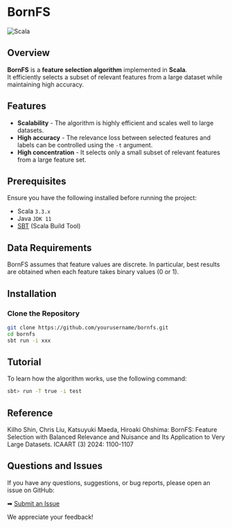 # BornFS

![Scala](https://img.shields.io/badge/Scala-3.x-red.svg)

## Overview

**BornFS** is a **feature selection algorithm** implemented in **Scala**.  
It efficiently selects a subset of relevant features from a large dataset while maintaining high accuracy.

## Features

- **Scalability** - The algorithm is highly efficient and scales well to large datasets.
- **High accuracy** - The relevance loss between selected features and labels can be controlled using the `-t` argument.
- **High concentration** - It selects only a small subset of relevant features from a large feature set.

## Prerequisites

Ensure you have the following installed before running the project:
- Scala `3.3.x`
- Java `JDK 11`
- [SBT](https://www.scala-sbt.org/) (Scala Build Tool)

## Data Requirements

BornFS assumes that feature values are discrete. In particular, best results are
obtained when each feature takes binary values (0 or 1).

## Installation

### Clone the Repository

```sh
git clone https://github.com/yourusername/bornfs.git
cd bornfs
sbt run -i xxx
```

## Tutorial

To learn how the algorithm works, use the following command:

```sh
sbt> run -T true -i test
```

## Reference

Kilho Shin, Chris Liu, Katsuyuki Maeda, Hiroaki Ohshima:
BornFS: Feature Selection with Balanced Relevance and Nuisance and Its Application to Very Large Datasets. ICAART (3) 2024: 1100-1107

## Questions and Issues

If you have any questions, suggestions, or bug reports, please open an issue on GitHub:  

➡ [Submit an Issue](https://github.com/yourusername/repository-name/issues)  

We appreciate your feedback!
